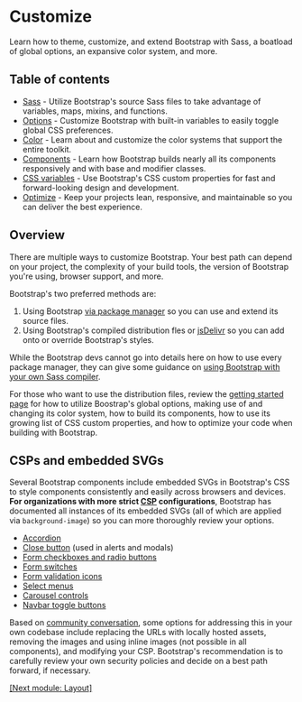 # Customize

Learn how to theme, customize, and extend Bootstrap with Sass, a boatload of global options, an expansive color system, and more.

## Table of contents

* [Sass]() - Utilize Bootstrap's source Sass files to take advantage of variables, maps, mixins, and functions.
* [Options]() - Customize Bootstrap with built-in variables to easily toggle global CSS preferences.
* [Color]() - Learn about and customize the color systems that support the entire toolkit.
* [Components]() - Learn how Bootstrap builds nearly all its components responsively and with base and modifier classes.
* [CSS variables]() - Use Bootstrap's CSS custom properties for fast and forward-looking design and development.
* [Optimize]() - Keep your projects lean, responsive, and maintainable so you can deliver the best experience.

## Overview

There are multiple ways to customize Bootstrap. Your best path can depend on your project, the complexity of your build tools, the version of Bootstrap you're using, browser support, and more.

Bootstrap's two preferred methods are:

1. Using Bootstrap [via package manager](https://github.com/AndrewSRea/My_Learning_Port/tree/main/Bootstrap/Getting_Started/Download#package-managers) so you can use and extend its source files.
2. Using Bootstrap's compiled distribution fles or [jsDelivr](https://github.com/AndrewSRea/My_Learning_Port/tree/main/Bootstrap/Getting_Started/Download#cdn-via-jsdelivr) so you can add onto or override Bootstrap's styles.

While the Bootstrap devs cannot go into details here on how to use every package manager, they can give some guidance on [using Bootstrap with your own Sass compiler](). <!-- link to Customize/Sass -->

For those who want to use the distribution files, review the [getting started page](https://github.com/AndrewSRea/My_Learning_Port/tree/main/Bootstrap/Getting_Started/Introduction#introduction) for how to utilize Boostrap's global options, making use of and changing its color system, how to build its components, how to use its growing list of CSS custom properties, and how to optimize your code when building with Bootstrap.

## CSPs and embedded SVGs

Several Bootstrap components include embedded SVGs in Bootstrap's CSS to style components consistently and easily across browsers and devices. **For organizations with more strict [CSP](https://developer.mozilla.org/en-US/docs/Web/HTTP/CSP) configurations**, Bootstrap has documented all instances of its embedded SVGs (all of which are applied via `background-image`) so you can more thoroughly review your options.

* [Accordion](https://github.com/AndrewSRea/My_Learning_Port/tree/main/Bootstrap/Components/Accordion#accordion)
* [Close button](https://github.com/AndrewSRea/My_Learning_Port/tree/main/Bootstrap/Components/Close_Button#close-button) (used in alerts and modals)
* [Form checkboxes and radio buttons]() <!-- link to Forms/Checks_and_Radios -->
* [Form switches]() <!-- link to Forms/Checks_and_Radios - "Switches" header -->
* [Form validation icons]() <!-- link to Forms/Validation - "Server side" header -->
* [Select menus]() <!-- link to Forms/Select -->
* [Carousel controls](https://github.com/AndrewSRea/My_Learning_Port/tree/main/Bootstrap/Components/Carousel#carousel)
* [Navbar toggle buttons](https://github.com/AndrewSRea/My_Learning_Port/tree/main/Bootstrap/Components/Navbar#responsive-behaviors)

Based on [community conversation](https://github.com/twbs/bootstrap/issues/25394), some options for addressing this in your own codebase include replacing the URLs with locally hosted assets, removing the images and using inline images (not possible in all components), and modifying your CSP. Bootstrap's recommendation is to carefully review your own security policies and decide on a best path forward, if necessary.

[[Next module: Layout]](https://github.com/AndrewSRea/My_Learning_Port/tree/main/Bootstrap/Layout#bootstrap-layout)